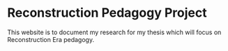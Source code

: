 # Reconstruction Pedagogy Project 

This website is to document my research for my thesis which will focus on Reconstruction Era pedagogy. 

